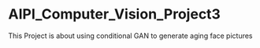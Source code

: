 # AIPI_Computer_Vision_Project3
This Project is about using conditional GAN to generate aging face pictures
